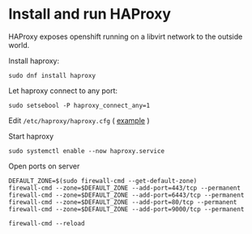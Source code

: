 # Install and run HAProxy

HAProxy exposes openshift running on a libvirt network to the outside world.

Install haproxy:
```
sudo dnf install haproxy
```

Let haproxy connect to any port:
```
sudo setsebool -P haproxy_connect_any=1
```

Edit `/etc/haproxy/haproxy.cfg`
( [example](/haproxy/haproxy.cfg) )

Start haproxy
```
sudo systemctl enable --now haproxy.service
```

Open ports on server
```
DEFAULT_ZONE=$(sudo firewall-cmd --get-default-zone)
firewall-cmd --zone=$DEFAULT_ZONE --add-port=443/tcp --permanent
firewall-cmd --zone=$DEFAULT_ZONE --add-port=6443/tcp --permanent
firewall-cmd --zone=$DEFAULT_ZONE --add-port=80/tcp --permanent
firewall-cmd --zone=$DEFAULT_ZONE --add-port=9000/tcp --permanent

firewall-cmd --reload
```
